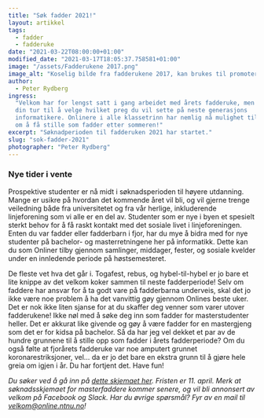 ```yaml
---
title: "Søk fadder 2021!"
layout: artikkel
tags:
  - fadder
  - fadderuke
date: "2021-03-22T08:00:00+01:00"
modified_date: "2021-03-17T18:05:37.758581+01:00"
image: "/assets/Fadderukene 2017.png"
image_alt: "Koselig bilde fra fadderukene 2017, kan brukes til promotering"
author:
  - Peter Rydberg
ingress:
  "Velkom har for lengst satt i gang arbeidet med årets fadderuke, men nå er det
  din tur til å velge hvilket preg du vil sette på neste generasjons
  informatikere. Onlinere i alle klassetrinn har nemlig nå mulighet til å søke
  om å få stille som fadder etter sommeren!"
excerpt: "Søknadperioden til fadderuken 2021 har startet."
slug: "sok-fadder-2021"
photographer: "Peter Rydberg"
---
```


### Nye tider i vente

Prospektive studenter er nå midt i søknadsperioden til høyere utdanning. Mange
er usikre på hvordan det kommende året vil bli, og vil gjerne trenge veiledning
både fra universitetet og fra vår herlige, inkluderende linjeforening som vi
alle er en del av. Studenter som er nye i byen et spesielt sterkt behov for å få
raskt kontakt med det sosiale livet i linjeforeningen. Enten du var fadder eller
fadderbarn i fjor, har du mye å bidra med for nye studenter på bachelor- og
masterretningene her på informatikk. Dette kan du som Onliner tilby gjennom
samlinger, middager, fester, og sosiale kvelder under en innledende periode på
høstsemesteret.

De fleste vet hva det går i. Togafest, rebus, og hybel-til-hybel er jo bare et
lite knippe av det velkom koker sammen til neste fadderperiode! Selv om faddere
har ansvar for å ta godt vare på fadderbarna underveis, skal det jo ikke være
noe problem å ha det vanvittig gøy gjennom Onlines beste uker. Det er nok ikke
liten sjanse for at du skaffer deg venner som varer utover fadderukene! Ikke nøl
med å søke deg inn som fadder for masterstudenter heller. Det er akkurat like
givende og gøy å være fadder for en mastergjeng som det er for kidsa på
bachelor. Så da har jeg vel dekket et par av de hundre grunnene til å stille opp
som fadder i årets fadderperiode? Om du også følte at fjorårets fadderuke var
noe amputert grunnet koronarestriksjoner, vel… da er jo det bare en ekstra grunn
til å gjøre hele greia om igjen i år. Du har fortjent det. Have fun!

_Du søker ved å gå inn på
[dette skjemaet her](https://docs.google.com/forms/d/e/1FAIpQLSeFONs6tweZBsbdPAInm_eujWE0d_hbf3Ft8anieZzoD5tVNQ/viewform?fbclid=IwAR0y4l5YcpHXysW4pvxpGDg2-Tfk59f7GMKlcYvTknkcYoOh_AWeAXyvzMU).
Fristen er 11. april. Merk at søknadsskjemaet for masterfaddere kommer senere,
og vil bli annonsert av velkom på Facebook og Slack. Har du øvrige spørsmål? Fyr
av en mail til velkom@online.ntnu.no!_
